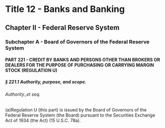 
# Title 12 - Banks and Banking
## Chapter II - Federal Reserve System
### Subchapter A - Board of Governors of the Federal Reserve System
#### PART 221 - CREDIT BY BANKS AND PERSONS OTHER THAN BROKERS OR DEALERS FOR THE PURPOSE OF PURCHASING OR CARRYING MARGIN STOCK (REGULATION U)
##### § 221.1 Authority, purpose, and scope.
###### Authority.,et seq.

(a)Regulation U (this part) is issued by the Board of Governors of the Federal Reserve System (the Board) pursuant to the Securities Exchange Act of 1934 (the Act) (15 U.S.C. 78a).
